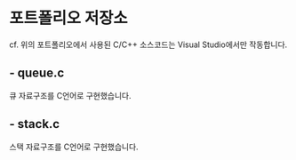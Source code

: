 # 포트폴리오 저장소
cf. 위의 포트폴리오에서 사용된 C/C++ 소스코드는 Visual Studio에서만 작동합니다.

## - queue.c
큐 자료구조를 C언어로 구현했습니다.

## - stack.c
스택 자료구조를 C언어로 구현했습니다.
